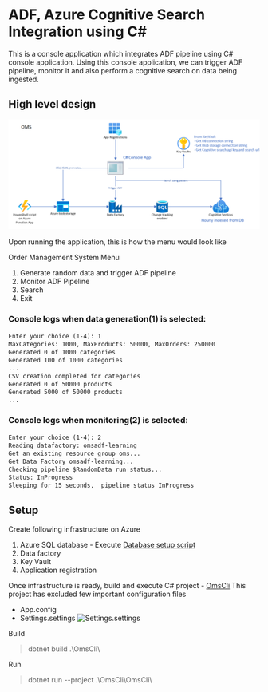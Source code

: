 # ADF, Azure Cognitive Search Integration using C#
This is a console application which integrates ADF pipeline using C# console application. Using this console application, we can trigger ADF pipeline, monitor it and also perform a cognitive search on data being ingested. 

## High level design
![Image not available](Assets/OMS.png)

Upon running the application, this is how the menu would look like

Order Management System Menu
1. Generate random data and trigger ADF pipeline
2. Monitor ADF Pipeline
3. Search
4. Exit

### Console logs when data generation(1) is selected:
```
Enter your choice (1-4): 1
MaxCategories: 1000, MaxProducts: 50000, MaxOrders: 250000
Generated 0 of 1000 categories
Generated 100 of 1000 categories
...
CSV creation completed for categories
Generated 0 of 50000 products
Generated 5000 of 50000 products
...
``````

### Console logs when monitoring(2) is selected: 
```
Enter your choice (1-4): 2
Reading datafactory: omsadf-learning
Get an existing resource group oms...
Get Data Factory omsadf-learning...
Checking pipeline $RandomData run status...
Status: InProgress
Sleeping for 15 seconds,  pipeline status InProgress
```


## Setup

Create following infrastructure on Azure
1. Azure SQL database - Execute [Database setup script](dbscripts/omsdb.sql)
2. Data factory
3. Key Vault
4. Application registration

Once infrastructure is ready,
build and execute C# project - [OmsCli](OmsCli/OmsCli.sln)
This project has excluded few important configuration files
- App.config
- Settings.settings 
![Settings.settings](assets/Settings.Settings.png)


Build
> dotnet build .\OmsCli\

Run
> dotnet run  --project .\OmsCli\OmsCli\